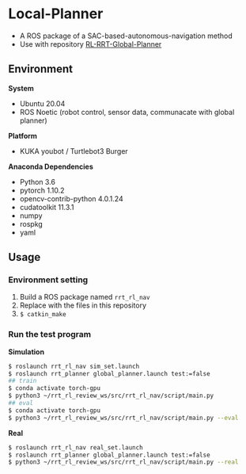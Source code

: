 # Local-Planner

+ A ROS package of a SAC-based-autonomous-navigation method
+ Use with repository [RL-RRT-Global-Planner](https://github.com/yiyunevin/Global-Planner.git)

## Environment

**System**
+ Ubuntu 20.04 
+ ROS Noetic (robot control, sensor data, communacate with global planner)

**Platform** 
+ KUKA youbot / Turtlebot3 Burger

**Anaconda Dependencies**
+ Python 3.6
+ pytorch 1.10.2
+ opencv-contrib-python 4.0.1.24
+ cudatoolkit 11.3.1
+ numpy
+ rospkg
+ yaml

## Usage

### Environment setting

1. Build a ROS package named `rrt_rl_nav`
2. Replace with the files in this repository
3. `$ catkin_make`

### Run the test program

**Simulation**

```bash
$ roslaunch rrt_rl_nav sim_set.launch
$ roslaunch rrt_planner global_planner.launch test:=false
## train
$ conda activate torch-gpu
$ python3 ~/rrt_rl_review_ws/src/rrt_rl_nav/script/main.py
## eval
$ conda activate torch-gpu
$ python3 ~/rrt_rl_review_ws/src/rrt_rl_nav/script/main.py --eval
```

**Real**

```bash
$ roslaunch rrt_rl_nav real_set.launch
$ roslaunch rrt_planner global_planner.launch test:=false
$ python3 ~/rrt_rl_review_ws/src/rrt_rl_nav/script/main.py --real
```
